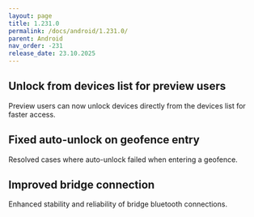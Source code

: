 ```yaml
---
layout: page
title: 1.231.0
permalink: /docs/android/1.231.0/
parent: Android
nav_order: -231
release_date: 23.10.2025
---
```


## Unlock from devices list for preview users
Preview users can now unlock devices directly from the devices list for faster access.

## Fixed auto-unlock on geofence entry
Resolved cases where auto-unlock failed when entering a geofence.

## Improved bridge connection
Enhanced stability and reliability of bridge bluetooth connections.
